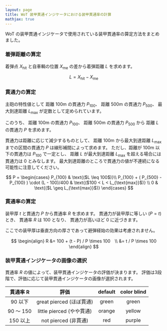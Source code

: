 ```yaml
---
layout: page
title: WoT 装甲貫通インジケータにおける装甲貫通率の計算
mathjax: true
---
```

WoT の装甲貫通インジケータで使用されている装甲貫通率の算定方法をまとめました。

### 着弾距離の算定

着弾点 $X_{\text{hit}}$ と自車輌の位置 $X_{\text{me}}$ の差から着弾距離 $L$ を求めます。

$$
L = X_{\text{hit}} - X_\text{me}
$$

### 貫通力の算定

主砲の特性値として
距離 100m の貫通力 $P_{100}$、
距離 500m の貫通力 $P_{500}$、
最大到達距離 $L_{\text{max}}$
が定数として定められています。

このうち、
距離 100m の貫通力 $P_{100}$、
距離 500m の貫通力 $P_{500}$ から
距離 $L$ の貫通力 $P$ を求めます。

貫通力は距離に応じて減少するものとして、
距離 100m から最大到達距離 $L_{\text{max}}$ までの区間の貫通力 $P$ は線形補間によって求めます。
ただし、距離が 100m 以下の貫通力は $P_{100}$ で一定とし、
距離 $L$ が最大到達距離 $L_{\text{max}}$ を超える場合には貫通力は 0 とみなします。
最大到達距離のところで貫通力の値が不連続になる可能性に注意してください。

$$
P =
\begin{cases}
P_{100} & \text{($L \leq 100$)}\\
P_{100} + ( P_{500} - P_{100} ) \cdot (L - 100)/400 & \text{($100 < L < L_{\text{max}}$)} \\
0 & \text{($L \geq L_{\text{max}}$)}
\end{cases}
$$


### 貫通率の算定

装甲厚 $t$ と貫通力 $P$ から貫通率 $R$ を求めます。
貫通力が装甲厚に等しい ($P = t$) とき、
貫通率 $R$ は 100 となり、
貫通力が高いほど 0 に近づきます。 

ここでの装甲厚は垂直方向の厚さであって避弾経始の効果は考慮されません。

$$
\begin{align}
R &= 100 + (t - P) / P \times 100　\\
&= t / P \times 100
\end{align}
$$

### 装甲貫通インジケータの画像の選択

貫通率 $R$ の値によって、装甲貫通インジケータの評価が決まります。
評価は3段階で、評価に応じて装甲貫通インジケータの画像が選択されます。

| 貫通率 R | 評価 | default | color blind |
|:---:|:---:|:---:|:---:|
| 90 以下 | great pierced (ほぼ貫通) | green | green |
| 90 ～ 150 | little pierced (やや貫通) | orange | yellow |
| 150 以上 | not pierced (非貫通) | red | purple |
